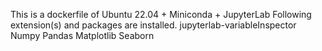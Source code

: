 This is a dockerfile of Ubuntu 22.04 + Miniconda + JupyterLab
Following extension(s) and packages are installed.
jupyterlab-variableInspector
Numpy
Pandas
Matplotlib
Seaborn
